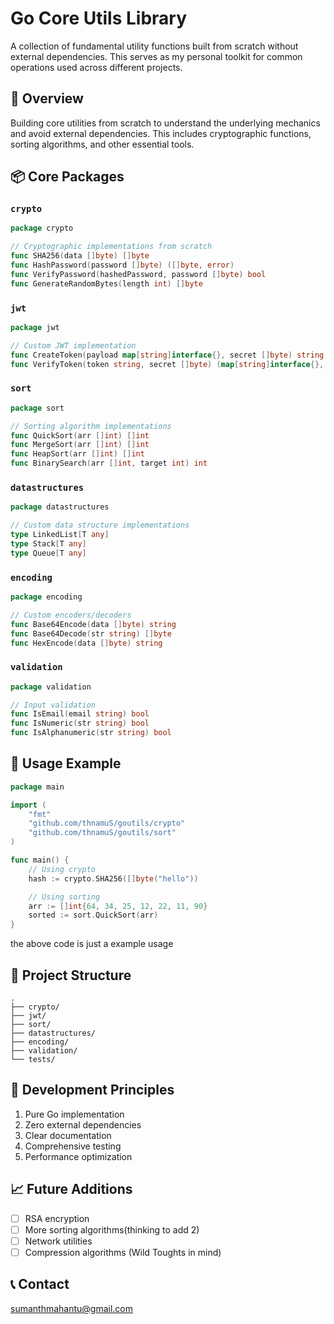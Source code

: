 # Go Core Utils Library

A collection of fundamental utility functions built from scratch without external dependencies. This serves as my personal toolkit for common operations used across different projects.

## 🎯 Overview

Building core utilities from scratch to understand the underlying mechanics and avoid external dependencies. This includes cryptographic functions, sorting algorithms, and other essential tools.

## 📦 Core Packages

### `crypto`

```go
package crypto

// Cryptographic implementations from scratch
func SHA256(data []byte) []byte
func HashPassword(password []byte) ([]byte, error)
func VerifyPassword(hashedPassword, password []byte) bool
func GenerateRandomBytes(length int) []byte
```

### `jwt`

```go
package jwt

// Custom JWT implementation
func CreateToken(payload map[string]interface{}, secret []byte) string
func VerifyToken(token string, secret []byte) (map[string]interface{}, error)
```

### `sort`

```go
package sort

// Sorting algorithm implementations
func QuickSort(arr []int) []int
func MergeSort(arr []int) []int
func HeapSort(arr []int) []int
func BinarySearch(arr []int, target int) int
```

### `datastructures`

```go
package datastructures

// Custom data structure implementations
type LinkedList[T any]
type Stack[T any]
type Queue[T any]

```

### `encoding`

```go
package encoding

// Custom encoders/decoders
func Base64Encode(data []byte) string
func Base64Decode(str string) []byte
func HexEncode(data []byte) string
```

### `validation`

```go
package validation

// Input validation
func IsEmail(email string) bool
func IsNumeric(str string) bool
func IsAlphanumeric(str string) bool
```

## 🚀 Usage Example

```go
package main

import (
    "fmt"
    "github.com/thnamuS/goutils/crypto"
    "github.com/thnamuS/goutils/sort"
)

func main() {
    // Using crypto
    hash := crypto.SHA256([]byte("hello"))

    // Using sorting
    arr := []int{64, 34, 25, 12, 22, 11, 90}
    sorted := sort.QuickSort(arr)
}
```

the above code is just a example usage

## 📝 Project Structure

```
.
├── crypto/
├── jwt/
├── sort/
├── datastructures/
├── encoding/
├── validation/
└── tests/
```

## 🔨 Development Principles

1. Pure Go implementation
2. Zero external dependencies
3. Clear documentation
4. Comprehensive testing
5. Performance optimization

## 📈 Future Additions

- [ ] RSA encryption
- [ ] More sorting algorithms(thinking to add 2)
- [ ] Network utilities
- [ ] Compression algorithms (Wild Toughts in mind)

## 📞 Contact

sumanthmahantu@gmail.com
